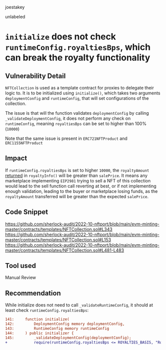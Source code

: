 joestakey

unlabeled

# `initialize` does not check `runtimeConfig.royaltiesBps`, which can break the royalty functionality

## Vulnerability Detail
`NFTCollection` is used as a template contract for proxies to delegate their logic to. It is to be initialized using `initialize()`, which takes two arguments `deploymentConfig` and `runtimeConfig`, that will set configurations of the collection.

The issue is that will the function validates `deploymentConfig` by calling `_validateDeploymentConfig`, it does not perform any check on `runtimeConfig`, meaning `royaltiesBps` can be set to higher than 100% (`10000`)

Note that the same issue is present in `ERC721NFTProduct` and `ERC1155NFTProduct`

## Impact
If `runtimeConfig.royaltiesBps` is set to higher `10000`, the `royaltyAmount` [returned](https://github.com/sherlock-audit/2022-10-nftport/blob/main/evm-minting-master/contracts/templates/NFTCollection.sol#L481-L483) in `royaltyInfo()` will be greater than `salePrice`.
It means any marketplace implementing `EIP2981` trying to sell a NFT of this collection would lead to the sell function call reverting at best, or if not implementing enough validation, leading to the buyer or marketplace losing funds, as the `royaltyAmount` transferred will be greater than the expected `salePrice`.

## Code Snippet
https://github.com/sherlock-audit/2022-10-nftport/blob/main/evm-minting-master/contracts/templates/NFTCollection.sol#L343
https://github.com/sherlock-audit/2022-10-nftport/blob/main/evm-minting-master/contracts/templates/NFTCollection.sol#L153
https://github.com/sherlock-audit/2022-10-nftport/blob/main/evm-minting-master/contracts/templates/NFTCollection.sol#L481-L483

## Tool used
Manual Review

## Recommendation
While initialize does not need to call `_validateRuntimeConfig`, it should at least check `runtimeConfig.royaltiesBps`:

```diff
141:     function initialize(
142:         DeploymentConfig memory deploymentConfig,
143:         RuntimeConfig memory runtimeConfig
144:     ) public initializer {
145:         _validateDeploymentConfig(deploymentConfig);
+            require(runtimeConfig.royaltiesBps <= ROYALTIES_BASIS, "Royalties too high");
```